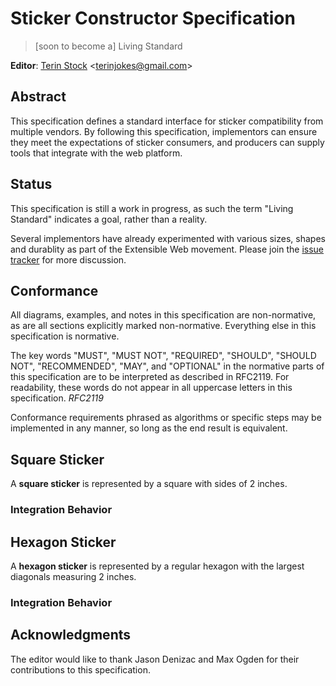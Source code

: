 # Sticker Constructor Specification #
> [soon to become a] Living Standard

**Editor**: [Terin Stock](http://terinstock.com) <[terinjokes@gmail.com](mailto:terinjokes@gmail.com)>

## Abstract ##

This specification defines a standard interface for sticker compatibility from multiple vendors. By following this specification, implementors can ensure they meet the expectations of sticker consumers, and producers can supply tools that integrate with the web platform.

## Status ###

This specification is still a work in progress, as such the term "Living Standard" indicates a goal, rather than a reality.

Several implementors have already experimented with various sizes, shapes and durablity as part of the Extensible Web movement. Please join the [issue tracker](https://github.com/terinjokes/StickerConstructorSpec/issues) for more discussion.

## Conformance ##

All diagrams, examples, and notes in this specification are non-normative, as are all sections explicitly marked non-normative. Everything else in this specification is normative.

The key words "MUST", "MUST NOT", "REQUIRED", "SHOULD", "SHOULD NOT", "RECOMMENDED", "MAY", and "OPTIONAL" in the normative parts of this specification are to be interpreted as described in RFC2119. For readability, these words do not appear in all uppercase letters in this specification. *RFC2119*

Conformance requirements phrased as algorithms or specific steps may be implemented in any manner, so long as the end result is equivalent.


## Square Sticker ##

A **square sticker** is represented by a square with sides of 2 inches.

### Integration Behavior ###

## Hexagon Sticker ##

A **hexagon sticker** is represented by a regular hexagon with the largest diagonals measuring 2 inches.

### Integration Behavior ###

## Acknowledgments ##

The editor would like to thank Jason Denizac and Max Ogden for their contributions to this specification.
